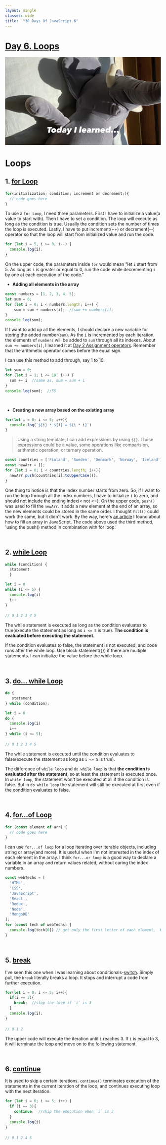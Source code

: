 ```yaml
---
layout: single
classes: wide
title:  "30 Days Of JavaScript.6"
---
```


# [Day 6. Loops][1]


![header image TIL](../assets/images/til.jpg)


# Loops

## 1. [for Loop][10]
```js
for(initialization; condition; increment or decrement;){
  // code goes here
}
```

To use a `for Loop`, I need three parameters. First I have to initialize a value(a value to start with). Then I have to set a condition. The loop will execute as long as the condition is true. Usually the condition sets the number of times the loop is executed. Lastly, I have to put increment(++) or decrement(--) operator so that the loop will start from initialized value and run the code.

```js
for (let i = 5, i >= 0, i--) {
  console.log(i);
}
```
On the upper code, the parameters inside `for` would mean "let `i` start from 5. As long as `i` is greater or equal to 0, run the code while decrementing `i` by one at each execution of the code."


+ **Adding all elements in the array**

```js
const numbers = [1, 2, 3, 4, 5];
let sum = 0;
for (let i = 0; i < numbers.length; i++) {
    sum = sum + numbers[i];  //sum += numbers[i];
}
console.log(sum);
```

If I want to add up all the elements, I should declare a new variable for storing the added number(`sum`). As the `i` is incremented by each iteration, the elements of `numbers` will be added to `sum` through all its indexes.
About `sum += numbers[i]`, I learned it at [Day 2 Assignment operators][3]. Remember that the arithmetic operator comes before the equal sign.

I can use this method to add through, say 1 to 10.

```js
let sum = 0;
for (let i = 1; i <= 10; i++) {
  sum += i  //same as, sum = sum + i
}
console.log(sum);  //55
```

<br>

+ **Creating a new array based on the existing array**

```js
for(let i = 0; i <= 5; i++){
  console.log(`${i} * ${i} = ${i * i}`)
}
```
> Using a string template, I can add expressions by using `${}`. Those expressions could be a value, some operations like comparision, arithmetic operation, or ternary operation.

```js
const countries = ['Finland', 'Sweden', 'Denmark', 'Norway', 'Iceland'];
const newArr = [];
for (let i = 0; i < countries.length; i++){
  newArr.push(countries[i].toUpperCase());
}
```
One thing to notice is that the index number starts from zero. So, if I want to run the loop through all the index numbers, I have to initialize `i` to zero, and should not include the ending index(< not <=). 
On the upper code, `push()` was used to fill the `newArr`. It adds a new element at the end of an array, so the new elements could be stored in the same order. I thought `fill()` could work the same, but it didn't work. By the way, here's [an article][2] I found about how to fill an array in JavaScript. The code above used the third method, 'using the push() method in combination with for loop.'

<br>

## 2. [while Loop][4]

```js
while (condition) {
  statement
  }
```
```js
let i = 0
while (i <= 5) {
  console.log(i)
  i++
}

// 0 1 2 3 4 5
```
The while statement is executed as long as the condition evaluates to true(execute the statement as long as `i <= 5` is true). **The condition is evaluated before executing the statement**.

If the condition evaluates to false, the statement is not executed, and code runs after the while loop. Use block statement({}) if there are multiple statements. I can initialize the value before the while loop.

<br>

## 3. [do... while Loop][5]

```js
do {
   statement
} while (condition);
```
```js
let i = 0
do {
  console.log(i)
  i++
} while (i <= 5);

// 0 1 2 3 4 5
```

The while statement is executed until the condition evaluates to false(execute the statement as long as `i <= 5` is true).
 
The difference of `while loop` and `do while loop` is that **the condition is evaluated after the statement**, so at least the statement is executed once. In `while loop`, the statement won't be executed at all if the condition is false. But in `do while loop` the statement will still be executed at first even if the condition evaluates to false.

<br>

## 4. [for...of Loop][6]

```js
for (const element of arr) {
  // code goes here
}
```

I can use `for...of loop` for a loop iterating over iterable objects, including string or array(and more). It is useful when I'm not interested in the index of each element in the array. I think `for...or loop` is a good way to declare a variable in an array and return values related, without caring the index numbers.

```js
const webTechs = [
  'HTML',
  'CSS',
  'JavaScript',
  'React',
  'Redux',
  'Node',
  'MongoDB'
];
for (const tech of webTechs) {
  console.log(tech[0]) // get only the first letter of each element,  H C J R N M
}
```
<br>


## 5. [break][7]
I've seen this one when I was learning about conditionals-[switch][8]. Simply put, the `break` literally breaks a loop. It stops and interrupt a code from further execution.

```js
for(let i = 0; i <= 5; i++){
  if(i == 3){
    break;  //stop the loop if `i` is 3
  }
  console.log(i);
}

// 0 1 2
```
The upper code will execute the iteration until `i` reaches 3. If `i` is equal to 3, it will terminate the loop and move on to the following statement.


<br>

## 6. [continue][9]
It is used to skip a certain iterations. `continue()` terminates execution of the statements in the current iteration of the loop, and continues executing loop with the next iteration.

```js
for (let i = 0; i <= 5; i++) {
  if (i == 3){
    continue;  //skip the execution when `i` is 3
  }
  console.log(i)
}

// 0 1 2 4 5
```







[1]: https://github.com/yendoz/30-Days-Of-JavaScript/blob/master/06_Day_Loops/06_day_loops.md
[2]: https://flexiple.com/fill-javascript-array/
[3]: https://github.com/yendoz/30-Days-Of-JavaScript/blob/master/03_Day_Booleans_operators_date/03_booleans_operators_date.md#assignment-operators
[4]: https://developer.mozilla.org/en-US/docs/Web/JavaScript/Reference/Statements/while "MDN Document"
[5]: https://developer.mozilla.org/en-US/docs/Web/JavaScript/Reference/Statements/do...while "MDN Document"
[6]: https://developer.mozilla.org/en-US/docs/Web/JavaScript/Reference/Statements/for...of "MDN Document"
[7]: https://developer.mozilla.org/en-US/docs/Web/JavaScript/Reference/Statements/break "MDN Document"
[8]: https://yendoz.github.io/js4/#4-switch
[9]: https://developer.mozilla.org/en-US/docs/Web/JavaScript/Reference/Statements/continue "MDN Document"
[10]: https://developer.mozilla.org/en-US/docs/Web/JavaScript/Guide/Loops_and_iteration#for_statement "MDN Document"